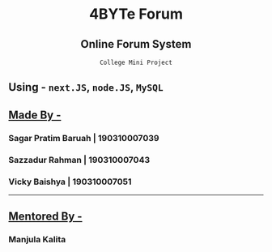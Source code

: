 <div align="center">

# 4BYTe Forum

## Online Forum System

`College Mini Project`

</div>

## Using - `next.JS`, `node.JS`, `MySQL`

## <u>Made By - </u>

<h3>Sagar Pratim Baruah | 190310007039</h3>
<h3>Sazzadur Rahman | 190310007043</h3>
<h3>Vicky Baishya | 190310007051</h3>

<hr/>

## <u>Mentored By - </u>

<h3>Manjula Kalita</h3>

</div>
